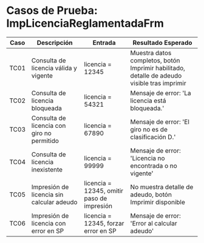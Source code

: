 # Casos de Prueba: ImpLicenciaReglamentadaFrm

| Caso | Descripción | Entrada | Resultado Esperado |
|------|-------------|---------|-------------------|
| TC01 | Consulta de licencia válida y vigente | licencia = 12345 | Muestra datos completos, botón Imprimir habilitado, detalle de adeudo visible tras imprimir |
| TC02 | Consulta de licencia bloqueada | licencia = 54321 | Mensaje de error: 'La licencia está bloqueada.' |
| TC03 | Consulta de licencia con giro no permitido | licencia = 67890 | Mensaje de error: 'El giro no es de clasificación D.' |
| TC04 | Consulta de licencia inexistente | licencia = 99999 | Mensaje de error: 'Licencia no encontrada o no vigente' |
| TC05 | Impresión de licencia sin calcular adeudo | licencia = 12345, omitir paso de impresión | No muestra detalle de adeudo, botón Imprimir disponible |
| TC06 | Impresión de licencia con error en SP | licencia = 12345, forzar error en SP | Mensaje de error: 'Error al calcular adeudo' |
